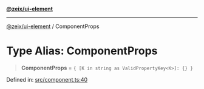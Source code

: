 [**@zeix/ui-element**](../README.md)

***

[@zeix/ui-element](../globals.md) / ComponentProps

# Type Alias: ComponentProps

> **ComponentProps** = `{ [K in string as ValidPropertyKey<K>]: {} }`

Defined in: [src/component.ts:40](https://github.com/zeixcom/ui-element/blob/a6fb4a88fd37bb5ca41823947687e8a37d5f2e08/src/component.ts#L40)
